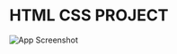 # HTML CSS PROJECT

![App Screenshot](https://github.com/lathief/004_WPA_MukhtarulLathief/blob/main/Tugas%201/Screenshot.png?raw=true)
